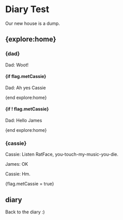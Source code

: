 
# Diary Test

Our new house is a dump.

## {explore:home}

### {dad}

Dad: Woot!

#### {if flag.metCassie}

Dad: Ah yes Cassie

{end explore:home}

#### {if ! flag.metCassie}

Dad: Hello James

{end explore:home}


### {cassie}

Cassie: Listen RatFace, you-touch-my-music-you-die.

James: OK

Cassie: Hm.

{flag.metCassie = true}


## diary

Back to the diary :)
